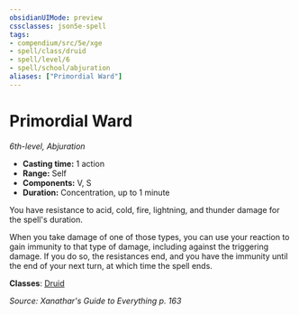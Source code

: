 ```yaml
---
obsidianUIMode: preview
cssclasses: json5e-spell
tags:
- compendium/src/5e/xge
- spell/class/druid
- spell/level/6
- spell/school/abjuration
aliases: ["Primordial Ward"]
---
```

# Primordial Ward
*6th-level, Abjuration*  

- **Casting time:** 1 action
- **Range:** Self
- **Components:** V, S
- **Duration:** Concentration, up to 1 minute

You have resistance to acid, cold, fire, lightning, and thunder damage for the spell's duration.

When you take damage of one of those types, you can use your reaction to gain immunity to that type of damage, including against the triggering damage. If you do so, the resistances end, and you have the immunity until the end of your next turn, at which time the spell ends.

**Classes**: [Druid](/compendium/classes/druid.md)

*Source: Xanathar's Guide to Everything p. 163*